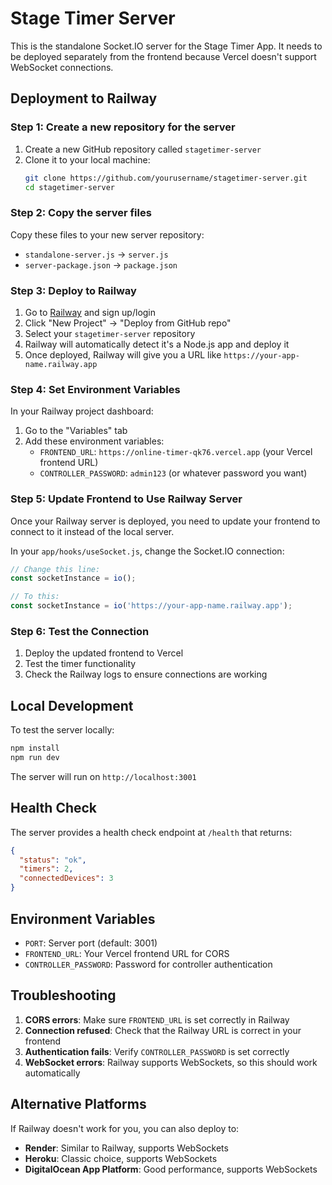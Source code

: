 # Stage Timer Server

This is the standalone Socket.IO server for the Stage Timer App. It needs to be deployed separately from the frontend because Vercel doesn't support WebSocket connections.

## Deployment to Railway

### Step 1: Create a new repository for the server

1. Create a new GitHub repository called `stagetimer-server`
2. Clone it to your local machine:
   ```bash
   git clone https://github.com/yourusername/stagetimer-server.git
   cd stagetimer-server
   ```

### Step 2: Copy the server files

Copy these files to your new server repository:
- `standalone-server.js` → `server.js`
- `server-package.json` → `package.json`

### Step 3: Deploy to Railway

1. Go to [Railway](https://railway.app/) and sign up/login
2. Click "New Project" → "Deploy from GitHub repo"
3. Select your `stagetimer-server` repository
4. Railway will automatically detect it's a Node.js app and deploy it
5. Once deployed, Railway will give you a URL like `https://your-app-name.railway.app`

### Step 4: Set Environment Variables

In your Railway project dashboard:
1. Go to the "Variables" tab
2. Add these environment variables:
   - `FRONTEND_URL`: `https://online-timer-qk76.vercel.app` (your Vercel frontend URL)
   - `CONTROLLER_PASSWORD`: `admin123` (or whatever password you want)

### Step 5: Update Frontend to Use Railway Server

Once your Railway server is deployed, you need to update your frontend to connect to it instead of the local server.

In your `app/hooks/useSocket.js`, change the Socket.IO connection:

```javascript
// Change this line:
const socketInstance = io();

// To this:
const socketInstance = io('https://your-app-name.railway.app');
```

### Step 6: Test the Connection

1. Deploy the updated frontend to Vercel
2. Test the timer functionality
3. Check the Railway logs to ensure connections are working

## Local Development

To test the server locally:

```bash
npm install
npm run dev
```

The server will run on `http://localhost:3001`

## Health Check

The server provides a health check endpoint at `/health` that returns:
```json
{
  "status": "ok",
  "timers": 2,
  "connectedDevices": 3
}
```

## Environment Variables

- `PORT`: Server port (default: 3001)
- `FRONTEND_URL`: Your Vercel frontend URL for CORS
- `CONTROLLER_PASSWORD`: Password for controller authentication

## Troubleshooting

1. **CORS errors**: Make sure `FRONTEND_URL` is set correctly in Railway
2. **Connection refused**: Check that the Railway URL is correct in your frontend
3. **Authentication fails**: Verify `CONTROLLER_PASSWORD` is set correctly
4. **WebSocket errors**: Railway supports WebSockets, so this should work automatically

## Alternative Platforms

If Railway doesn't work for you, you can also deploy to:
- **Render**: Similar to Railway, supports WebSockets
- **Heroku**: Classic choice, supports WebSockets
- **DigitalOcean App Platform**: Good performance, supports WebSockets 